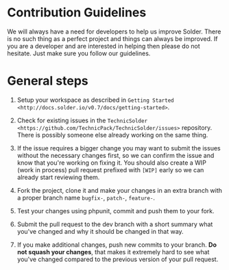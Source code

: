 # Contribution Guidelines

We will always have a need for developers to help us improve Solder. There is no such thing as a perfect project and things can always be improved. If you are a developer and are interested in helping then please do not hesitate. Just make sure you follow our guidelines.

General steps
=============

1. Setup your workspace as described in `Getting Started <http://docs.solder.io/v0.7/docs/getting-started>`.

2. Check for existing issues in the `TechnicSolder <https://github.com/TechnicPack/TechnicSolder/issues>` repository. There is possibly someone else already working on the same thing. 

3. If the issue requires a bigger change you may want to submit the issues without the necessary changes first, so we can confirm the issue and know that you're working on fixing it. You should also create a WIP (work in process) pull request prefixed with ``[WIP]`` early so we can already start reviewing them.

4. Fork the project, clone it and make your changes in an extra branch with a proper branch name ``bugfix-``, ``patch-``, ``feature-``.

5. Test your changes using phpunit, commit and push them to your fork.

6. Submit the pull request to the dev branch with a short summary what you've changed and why it should be changed in that way.

7. If you make additional changes, push new commits to your branch. **Do not squash your changes**, that makes it extremely hard to see what you've changed compared to the previous version of your pull request.
